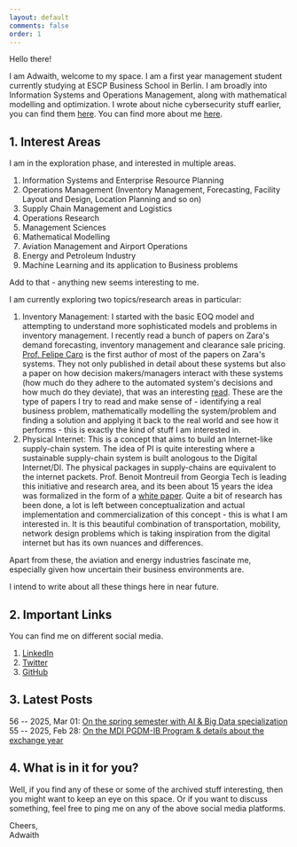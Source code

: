 ```yaml
---
layout: default
comments: false
order: 1
---
```


Hello there!

I am Adwaith, welcome to my space. I am a first year management student currently studying at ESCP Business School in Berlin. I am broadly into Information Systems and Operations Management, along with mathematical modelling and optimization. I wrote about niche cybersecurity stuff earlier, you can find them [here](/archive/). You can find more about me [here](/about-me/).

## 1. Interest Areas

I am in the exploration phase, and interested in multiple areas.

1. Information Systems and Enterprise Resource Planning
2. Operations Management (Inventory Management, Forecasting, Facility Layout and Design, Location Planning and so on)
3. Supply Chain Management and Logistics
4. Operations Research
5. Management Sciences
6. Mathematical Modelling
7. Aviation Management and Airport Operations
8. Energy and Petroleum Industry
9. Machine Learning and its application to Business problems

Add to that - anything new seems interesting to me.

I am currently exploring two topics/research areas in particular:

1. Inventory Management: I started with the basic EOQ model and attempting to understand more sophisticated models and problems in inventory management. I recently read a bunch of papers on Zara's demand forecasting, inventory management and clearance sale pricing. [Prof. Felipe Caro](https://scholar.google.com/citations?user=0y4F90EAAAAJ&hl=en) is the first author of most of the papers on Zara's systems. They not only published in detail about these systems but also a paper on how decision makers/managers interact with these systems (how much do they adhere to the automated system's decisions and how much do they deviate), that was an interesting [read](https://papers.ssrn.com/sol3/papers.cfm?abstract_id=4262830). These are the type of papers I try to read and make sense of - identifying a real business problem, mathematically modelling the system/problem and finding a solution and applying it back to the real world and see how it performs - this is exactly the kind of stuff I am interested in.     
2. Physical Internet: This is a concept that aims to build an Internet-like supply-chain system. The idea of PI is quite interesting where a sustainable supply-chain system is built anologous to the Digital Internet/DI. The physical packages in supply-chains are equivalent to the internet packets. Prof. Benoit Montreuil from Georgia Tech is leading this initiative and research area, and its been about 15 years the idea was formalized in the form of a [white paper](https://numerique.banq.qc.ca/patrimoine/details/52327/2494032). Quite a bit of research has been done, a lot is left between conceptualization and actual implementation and commercialization of this concept - this is what I am interested in. It is this beautiful combination of transportation, mobility, network design problems which is taking inspiration from the digital internet but has its own nuances and differences.

Apart from these, the aviation and energy industries fascinate me, especially given how uncertain their business environments are.

I intend to write about all these things here in near future.

## 2. Important Links

You can find me on different social media.

1. [LinkedIn](https://linkedin.com/in/adwaithgautham/)
2. [Twitter](https://twitter.com/adwaithgautham/)
3. [GitHub](https://github.com/adwait1-g)

## 3. Latest Posts

56 -- 2025, Mar 01: [On the spring semester with AI & Big Data specialization](/mdi/2025/03/01/ai-and-big-data-for-biz-innovation.html)
<br/>
55 -- 2025, Feb 28: [On the MDI PGDM-IB Program & details about the exchange year](/mdi/2025/02/28/on-the-mdi-pgdm-ib-program.html)       

## 4. What is in it for you?

Well, if you find any of these or some of the archived stuff interesting, then you might want to keep an eye on this space. Or if you want to discuss something, feel free to ping me on any of the above social media platforms.

Cheers,   
Adwaith
